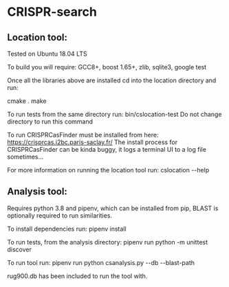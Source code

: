 # CRISPR-search

## Location tool:

Tested on Ubuntu 18.04 LTS

To build you will require:
GCC8+, boost 1.65+, zlib, sqlite3, google test

Once all the libraries above are installed cd into the location directory and run:

cmake .
make

To run tests from the same directory run:
bin/cslocation-test
Do not change directory to run this command

To run CRISPRCasFinder must be installed from here: https://crisprcas.i2bc.paris-saclay.fr/
The install process for CRISPRCasFinder can be kinda buggy, it logs a terminal UI to a log file sometimes...

For more information on running the location tool run:
cslocation --help




## Analysis tool:
Requires python 3.8 and pipenv, which can be installed from pip, BLAST is optionally required to run similarities.

To install dependencies run:
pipenv install

To run tests, from the analysis directory:
pipenv run python -m unittest discover

To run tool run:
pipenv run python csanalysis.py --db <path to db> --blast-path <path to blast>

rug900.db has been included to run the tool with.
